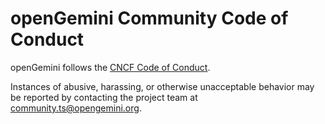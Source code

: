 # openGemini Community Code of Conduct

openGemini follows the [CNCF Code of Conduct](https://github.com/cncf/foundation/blob/master/code-of-conduct.md).

Instances of abusive, harassing, or otherwise unacceptable behavior may be reported by contacting the project team at [community.ts@opengemini.org](mailto:community.ts@opengemini.org).